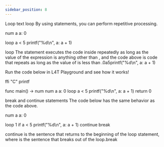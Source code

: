 ```yaml
---
sidebar_position: 8
---
```


Loop text
loop By using statements, you can perform repetitive processing.

num a
a: 0

loop a < 5
printf("%d\n", a: a + 1)

loop The statement executes the code inside repeatedly as long as the value of the expression is anything other than , and the code above is code that repeats as long as the value of is less than .0a5printf("%d\n", a: a + 1)

Run the code below in L4T Playground and see how it works!

ffi "C" printf

func main() -> num
num a
a: 0
loop a < 5
printf("%d\n", a: a + 1)
return 0

break and continue statements
The code below has the same behavior as the code above.

num a
a: 0

loop 1
if a < 5
printf("%d\n", a: a + 1)
continue
break

continue is the sentence that returns to the beginning of the loop statement, where is the sentence that breaks out of the loop.break
